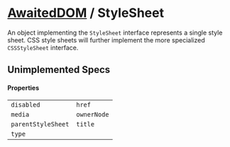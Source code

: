 # [AwaitedDOM](/docs/basic-interfaces/awaited-dom) <span>/</span> StyleSheet

<div class='overview'>An object implementing the <code>StyleSheet</code> interface represents a single style sheet. CSS style sheets will further implement the more specialized <code>CSSStyleSheet</code> interface.</div>

## Unimplemented Specs

#### Properties

 |   |   | 
 | --- | --- | 
 | `disabled` | `href`
`media` | `ownerNode`
`parentStyleSheet` | `title`
`type` |  | 
